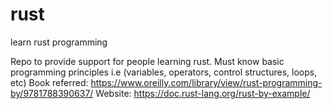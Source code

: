 # rust
learn rust programming

Repo to provide support for people learning rust.
Must know basic programming principles i.e (variables, operators, control structures, loops, etc)
Book referred: https://www.oreilly.com/library/view/rust-programming-by/9781788390637/
Website: https://doc.rust-lang.org/rust-by-example/
